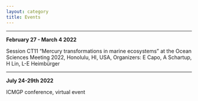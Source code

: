 ```yaml
---
layout: category
title: Events
---
```


---

**February 27 - March 4 2022**

Session CT11 “Mercury transformations in marine ecosystems” at the Ocean Sciences Meeting 2022, Honolulu, HI, USA, Organizers: E Capo, A Schartup, H Lin, L-E Heimbürger

---

**July 24-29th 2022**

ICMGP conference, virtual event
